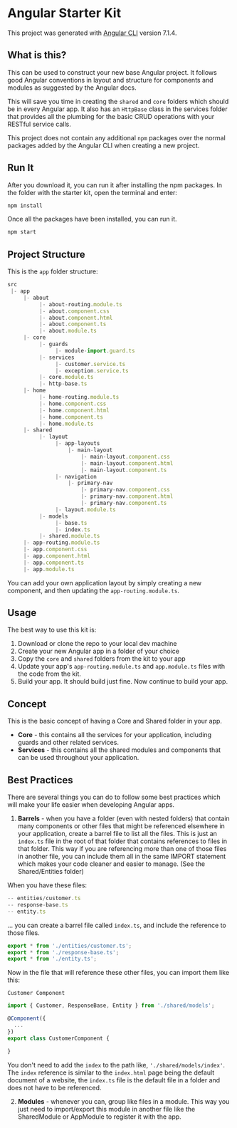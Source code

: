 # Angular Starter Kit

This project was generated with [Angular CLI](https://github.com/angular/angular-cli) version 7.1.4.

## What is this?

This can be used to construct your new base Angular project.  It follows good Angular conventions in layout and structure for components and modules as suggested by the Angular docs.

This will save you time in creating the `shared` and `core` folders which should be in every Angular app.  It also has an `HttpBase` class in the services folder that provides all the plumbing for the basic CRUD operations with your RESTful service calls.

This project does not contain any additional `npm` packages over the normal packages added by the Angular CLI when creating a new project.

## Run It

After you download it, you can run it after installing the npm packages.  In the folder with the starter kit, open the terminal and enter:

```javascript
npm install
```

Once all the packages have been installed, you can run it.

```javascript
npm start
```

## Project Structure

This is the `app` folder structure:

```javascript
src 
 |- app
     |- about 
          |- about-routing.module.ts
          |- about.component.css
          |- about.component.html
          |- about.component.ts
          |- about.module.ts
     |- core
          |- guards
               |- module-import.guard.ts
          |- services
               |- customer.service.ts
               |- exception.service.ts
          |- core.module.ts
          |- http-base.ts
     |- home 
          |- home-routing.module.ts
          |- home.component.css
          |- home.component.html
          |- home.component.ts
          |- home.module.ts
     |- shared
          |- layout
               |- app-layouts
                   |- main-layout
                       |- main-layout.component.css
                       |- main-layout.component.html
                       |- main-layout.component.ts  
               |- navigation
                   |- primary-nav
                       |- primary-nav.component.css
                       |- primary-nav.component.html
                       |- primary-nav.component.ts
               |- layout.module.ts
          |- models
               |- base.ts
               |- index.ts
          |- shared.module.ts
     |- app-routing.module.ts
     |- app.component.css
     |- app.component.html
     |- app.component.ts
     |- app.module.ts

```

You can add your own application layout by simply creating a new component, and then updating the `app-routing.module.ts`.

## Usage

The best way to use this kit is:

1. Download or clone the repo to your local dev machine
2. Create your new Angular app in a folder of your choice
3. Copy the `core` and `shared` folders from the kit to your app
4. Update your app's `app-routing.module.ts` and `app.module.ts` files with the code from the kit.
5. Build your app.  It should build just fine.  Now continue to build your app.

## Concept

This is the basic concept of having a Core and Shared folder in your app.

* **Core** - this contains all the services for your application, including guards and other related services.
* **Services** - this contains all the shared modules and components that can be used throughout your application.

## Best Practices

There are several things you can do to follow some best practices which will make your life easier when developing Angular apps.

1. **Barrels** - when you have a folder (even with nested folders) that contain many components or other files that might be referenced elsewhere in your application, create a barrel file to list all the files.  This is just an `index.ts` file in the root of that folder that contains references to files in that folder.  This way if you are referencing more than one of those files in another file, you can include them all in the same IMPORT statement which makes your code cleaner and easier to manage.  (See the Shared/Entities folder)

When you have these files:

```javascript
-- entities/customer.ts
-- response-base.ts
-- entity.ts
```
... you can create a barrel file called `index.ts`, and include the reference to those files.

```javascript
export * from './entities/customer.ts';
export * from './response-base.ts';
export * from './entity.ts';
```

Now in the file that will reference these other files, you can import them like this:

`Customer Component`

```javascript
import { Customer, ResponseBase, Entity } from './shared/models';

@Component({
  ...
})
export class CustomerComponent {

}
```

You don't need to add the `index` to the path like, `'./shared/models/index'`.  The `index` reference is similar to the `index.html` page being the default document of a website, the `index.ts` file is the default file in a folder and does not have to be referenced.

2. **Modules** - whenever you can, group like files in a module.  This way you just need to import/export this module in another file like the SharedModule or AppModule to register it with the app.

